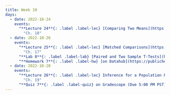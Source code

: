```yaml
---
title: Week 10
days:
  - date: 2022-10-24
    events:
      "**Lecture 24**{: .label .label-lec} [Comparing Two Means](https://ph142-ucb.github.io/fa22/src/lec/024_Comparing-two-means.pdf)":
        "Ch. 18"
  - date: 2022-10-26
    events:
      "**Lecture 25**{: .label .label-lec} [Matched Comparisons](https://ph142-ucb.github.io/fa22/src/lec/025_Paired-t-test.pdf)": 
        "Ch. 17"
      "**Lab 8**{: .label .label-lab} [Paired and Two Sample T-Tests](https://publichealth.datahub.berkeley.edu/hub/user-redirect/git-pull?repo=https%3A%2F%2Fgithub.com%2Fph142-ucb%2Fph142-fa22&urlpath=rstudio%2F&branch=main) (Due October 28)":
      "**Homework 7**{: .label .label-hw} [on Datahub](https://publichealth.datahub.berkeley.edu/hub/user-redirect/git-pull?repo=https%3A%2F%2Fgithub.com%2Fph142-ucb%2Fph142-fa22&urlpath=rstudio%2F&branch=main)":
  - date: 2022-10-28
    events:
      "**Lecture 26**{: .label .label-lec} Inference for a Population Proportion":
        "Ch. 19"
      "**Quiz 7**{: .label .label-quiz} on Gradescope (Due 5:00 PM PST)":
---
```


